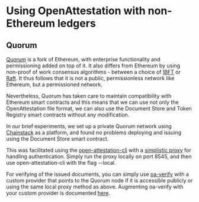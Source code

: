 # Using OpenAttestation with non-Ethereum ledgers

## Quorum

[Quorum](https://consensys.net/quorum/) is a fork of Ethereum, with enterprise functionality and permissioning added on top of it. It also differs from Ethereum by using non-proof of work consensus algorithms - between a choice of [IBFT](https://docs.goquorum.consensys.net/en/stable/Concepts/Consensus/IBFT/) or [Raft](https://docs.goquorum.consensys.net/en/stable/Concepts/Consensus/Raft/). It thus follows that it is not a public, permissionless network like Ethereum, but a permissioned network.

Nevertheless, Quorum has taken care to maintain compatibility with Ethereum smart contracts and this means that we can use not only the OpenAttestation file format, we can also use the Document Store and Token Registry smart contracts without any modification.

In our brief experiments, we set up a private Quorum network using [Chainstack](https://chainstack.com/) as a platform, and found no problems deploying and issuing using the Document Store smart contract.

This was facilitated using the [open-attestation-cli](https://github.com/Open-Attestation/open-attestation-cli) with a [simplistic proxy](https://gist.github.com/rjchow/5b95f9ce9ad15c9e1f71640dafe72c83) for handling authentication. Simply run the proxy locally on port 8545, and then use open-attestation-cli with the flag --local.

For verifying of the issued documents, you can simply use [oa-verify](https://github.com/Open-Attestation/oa-verify) with a custom provider that points to the Quorum node if it is accessible publicly or using the same local proxy method as above. Augmenting oa-verify with your custom provider is documented [here](https://github.com/Open-Attestation/oa-verify#switching-network).